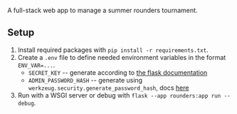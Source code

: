 A full-stack web app to manage a summer rounders tournament.

## Setup
1. Install required packages with `pip install -r requirements.txt`.
2. Create a `.env` file to define needed environment variables in the format `ENV_VAR=...`.
	- `SECRET_KEY` -- generate according to [the flask documentation](https://flask.palletsprojects.com/en/2.3.x/config/#SECRET_KEY)
	- `ADMIN_PASSWORD_HASH` -- generate using `werkzeug.security.generate_password_hash`, docs [here](https://werkzeug.palletsprojects.com/en/3.0.x/utils/#werkzeug.security.generate_password_hash)
3. Run with a WSGI server or debug with `flask --app rounders:app run --debug`.

